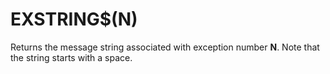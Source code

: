 # EXSTRING$(N)

Returns the message string associated with exception number **N**. Note that the string starts with a space.
